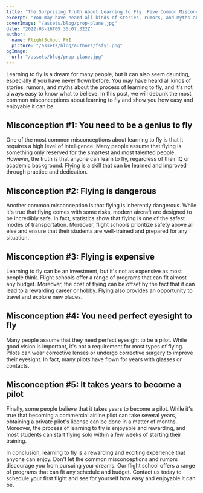 ```yaml
---
title: "The Surprising Truth About Learning to Fly: Five Common Misconceptions"
excerpt: "You may have heard all kinds of stories, rumors, and myths about the process of learning to fly, and it's not always easy to know what to believe. In this post, we will debunk the most common misconceptions about learning to fly and show you how easy and enjoyable it can be."
coverImage: "/assets/blog/prop-plane.jpg"
date: "2022-03-16T05:35:07.322Z"
author:
  name: FlightSchool FYI
  picture: "/assets/blog/authors/fsfyi.png"
ogImage:
  url: "/assets/blog/prop-plane.jpg"
---
```


Learning to fly is a dream for many people, but it can also seem daunting, especially if you have never flown before. You may have heard all kinds of stories, rumors, and myths about the process of learning to fly, and it's not always easy to know what to believe. In this post, we will debunk the most common misconceptions about learning to fly and show you how easy and enjoyable it can be.

## Misconception #1: You need to be a genius to fly

One of the most common misconceptions about learning to fly is that it requires a high level of intelligence. Many people assume that flying is something only reserved for the smartest and most talented people. However, the truth is that anyone can learn to fly, regardless of their IQ or academic background. Flying is a skill that can be learned and improved through practice and dedication.

## Misconception #2: Flying is dangerous

Another common misconception is that flying is inherently dangerous. While it's true that flying comes with some risks, modern aircraft are designed to be incredibly safe. In fact, statistics show that flying is one of the safest modes of transportation. Moreover, flight schools prioritize safety above all else and ensure that their students are well-trained and prepared for any situation.

## Misconception #3: Flying is expensive

Learning to fly can be an investment, but it's not as expensive as most people think. Flight schools offer a range of programs that can fit almost any budget. Moreover, the cost of flying can be offset by the fact that it can lead to a rewarding career or hobby. Flying also provides an opportunity to travel and explore new places.

## Misconception #4: You need perfect eyesight to fly

Many people assume that they need perfect eyesight to be a pilot. While good vision is important, it's not a requirement for most types of flying. Pilots can wear corrective lenses or undergo corrective surgery to improve their eyesight. In fact, many pilots have flown for years with glasses or contacts.

## Misconception #5: It takes years to become a pilot

Finally, some people believe that it takes years to become a pilot. While it's true that becoming a commercial airline pilot can take several years, obtaining a private pilot's license can be done in a matter of months. Moreover, the process of learning to fly is enjoyable and rewarding, and most students can start flying solo within a few weeks of starting their training.

In conclusion, learning to fly is a rewarding and exciting experience that anyone can enjoy. Don't let the common misconceptions and rumors discourage you from pursuing your dreams. Our flight school offers a range of programs that can fit any schedule and budget. Contact us today to schedule your first flight and see for yourself how easy and enjoyable it can be.
